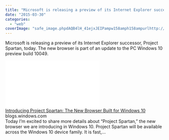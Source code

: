 ```yaml
---
title: "Microsoft is releasing a preview of its Internet Explorer successor, Project Spa..."
date: "2015-03-30"
categories: 
  - "web"
coverImage: "safe_image.phpdAQB4lH_41ejxJEIPampw158amph158ampurlhttp://az648995.vo_.msecnd.net/win/2015/03/still2-500x281.jpg"
---
```


Microsoft is releasing a preview of its Internet Explorer successor, Project Spartan, today. The new browser is part of an update to the PC Windows 10 preview build 10049. 
  
[![](images/safe_image.php?d=AQB4lH_41ejxJEIP&w=158&h=158&url=http%3A%2F%2Faz648995.vo.msecnd.net%2Fwin%2F2015%2F03%2Fstill2-500x281.jpg)](http://l.facebook.com/l.php?u=http%3A%2F%2Fblogs.windows.com%2Fbloggingwindows%2F2015%2F03%2F30%2Fintroducing-project-spartan-the-new-browser-built-for-windows-10%2F&h=rAQE0ukD3&s=1)  
[Introducing Project Spartan: The New Browser Built for Windows 10](http://l.facebook.com/l.php?u=http%3A%2F%2Fblogs.windows.com%2Fbloggingwindows%2F2015%2F03%2F30%2Fintroducing-project-spartan-the-new-browser-built-for-windows-10%2F&h=5AQFFmX-c&s=1)  
blogs.windows.com  
Today I’m excited to share more details about “Project Spartan,” the new browser we are introducing in Windows 10. Project Spartan will be available across the Windows 10 device family. It is fast,...
